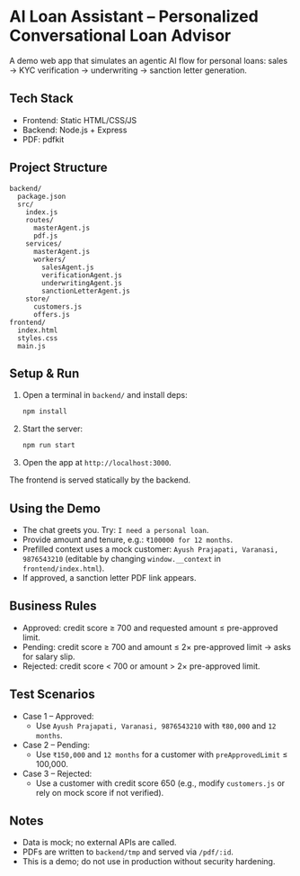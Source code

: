 # AI Loan Assistant – Personalized Conversational Loan Advisor

A demo web app that simulates an agentic AI flow for personal loans: sales → KYC verification → underwriting → sanction letter generation.

## Tech Stack
- Frontend: Static HTML/CSS/JS
- Backend: Node.js + Express
- PDF: pdfkit

## Project Structure
```
backend/
  package.json
  src/
    index.js
    routes/
      masterAgent.js
      pdf.js
    services/
      masterAgent.js
      workers/
        salesAgent.js
        verificationAgent.js
        underwritingAgent.js
        sanctionLetterAgent.js
    store/
      customers.js
      offers.js
frontend/
  index.html
  styles.css
  main.js
```

## Setup & Run
1. Open a terminal in `backend/` and install deps:
   ```bash
   npm install
   ```
2. Start the server:
   ```bash
   npm run start
   ```
3. Open the app at `http://localhost:3000`.

The frontend is served statically by the backend.

## Using the Demo
- The chat greets you. Try: `I need a personal loan`.
- Provide amount and tenure, e.g.: `₹100000 for 12 months`.
- Prefilled context uses a mock customer: `Ayush Prajapati, Varanasi, 9876543210` (editable by changing `window.__context` in `frontend/index.html`).
- If approved, a sanction letter PDF link appears.

## Business Rules
- Approved: credit score ≥ 700 and requested amount ≤ pre-approved limit.
- Pending: credit score ≥ 700 and amount ≤ 2× pre-approved limit → asks for salary slip.
- Rejected: credit score < 700 or amount > 2× pre-approved limit.

## Test Scenarios
- Case 1 – Approved:
  - Use `Ayush Prajapati, Varanasi, 9876543210` with `₹80,000` and `12 months`.
- Case 2 – Pending:
  - Use `₹150,000` and `12 months` for a customer with `preApprovedLimit` ≤ 100,000.
- Case 3 – Rejected:
  - Use a customer with credit score 650 (e.g., modify `customers.js` or rely on mock score if not verified).

## Notes
- Data is mock; no external APIs are called.
- PDFs are written to `backend/tmp` and served via `/pdf/:id`.
- This is a demo; do not use in production without security hardening.
